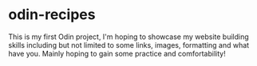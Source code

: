 # odin-recipes
This is my first Odin project, I'm hoping to showcase my website building skills including but not limited to some links, images, formatting and what have you.
Mainly hoping to gain some practice and comfortability!